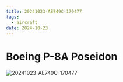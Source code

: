 ```yaml
---
title: 20241023-AE749C-170477
tags:
  - aircraft
date: 2024-10-23
---
```


# Boeing P-8A Poseidon

![20241023-AE749C-170477](/aircraft/20241023-AE749C-170477.jpg)